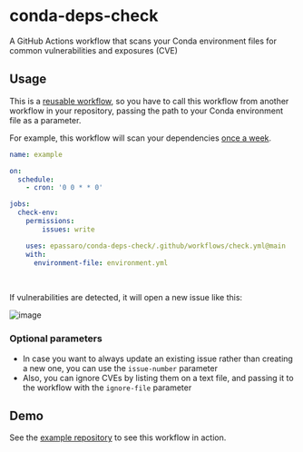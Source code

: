 # conda-deps-check
A GitHub Actions workflow that scans your Conda environment files for common vulnerabilities and exposures (CVE)

## Usage
This is a [reusable workflow](https://docs.github.com/en/actions/using-workflows/reusing-workflows), so you have to call this workflow from another workflow in your repository, passing the path to your Conda environment file as a parameter.

For example, this workflow will scan your dependencies [once a week](https://crontab.guru/#0_0_*_*_0).

```yaml
name: example

on:
  schedule:
    - cron: '0 0 * * 0'

jobs:
  check-env:
    permissions:
        issues: write

    uses: epassaro/conda-deps-check/.github/workflows/check.yml@main
    with:
      environment-file: environment.yml
```

<br>

If vulnerabilities are detected, it will open a new issue like this:

![image](https://github.com/epassaro/conda-deps-check/assets/22769314/96793f4c-4b42-4092-9792-932936dc0d49)

### Optional parameters

- In case you want to always update an existing issue rather than creating a new one, you can use the `issue-number` parameter
- Also, you can ignore CVEs by listing them on a text file, and passing it to the workflow with the `ignore-file` parameter

## Demo
See the [example repository](https://github.com/epassaro/my-conda-repo) to see this workflow in action.
